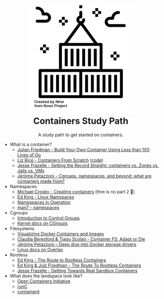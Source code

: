 <h1 align="center">
  <img src="https://raw.githubusercontent.com/gcapizzi/containers-study-path/master/icon.png" height="350" width="350">
  <br />
  Containers Study Path
</h1>

<p align="center">
  A study path to get started on containers.
</p>

- What is a container?
  * [Julian Friedman - Build Your Own Container Using Less than 100 Lines of Go](https://www.infoq.com/articles/build-a-container-golang)
  * [Liz Rice - Containers From Scratch](https://www.youtube.com/watch?v=8fi7uSYlOdc) ([code](https://github.com/lizrice/containers-from-scratch))
  * [Jesse Frazelle - Setting the Record Straight: containers vs. Zones vs. Jails vs. VMs](https://blog.jessfraz.com/post/containers-zones-jails-vms/)
  * [Jérôme Petazzoni - Cgroups, namespaces, and beyond: what are containers made from?](https://www.youtube.com/watch?v=sK5i-N34im8)
- Namespaces
  * [Michael Crosby - Creating containers](http://crosbymichael.com/creating-containers-part-1.html) (thre is no part 2 🙁)
  * [Ed King - Linux Namspaces](https://medium.com/@teddyking/linux-namespaces-850489d3ccf)
  * [Namespaces in Operation](https://lwn.net/Articles/531114/)
  * [man7 - namespaces](http://man7.org/linux/man-pages/man7/namespaces.7.html)
- Cgroups
  * [Introduction to Control Groups](https://0xax.gitbooks.io/linux-insides/content/Cgroups/linux-cgroups-1.html)
  * [Kernel docs on CGroups](https://www.kernel.org/doc/Documentation/cgroup-v1/00-INDEX)
- Filesystems
  * [Visualizing Docker Containers and Images](http://merrigrove.blogspot.co.uk/2015/10/visualizing-docker-containers-and-images.html)
  * [Claudia Beresford & Tiago Scolari - Container FS: Adapt or Die](https://www.youtube.com/watch?v=lctMC1WNd1U)
  * [Jérôme Petazzoni – Deep dive into Docker storage drivers](https://www.youtube.com/watch?v=hk6wqNBLlxQ)
  * [Linux docs on Overlay](https://www.kernel.org/doc/Documentation/filesystems/overlayfs.txt)
- Rootless
  * [Ed King - The Route to Rootless Containers](https://www.cloudfoundry.org/blog/route-rootless-containers/)
  * [Ed King & Julz Friedman - The Route To Rootless Containers](https://www.youtube.com/watch?v=j4GO2d3YjmE)
  * [Jesse Frazelle - Getting Towards Real Sandbox Containers](https://blog.jessfraz.com/post/getting-towards-real-sandbox-containers/)
- What does the landspace look like?
  * [Open Containers Initiative](https://www.opencontainers.org/)
  * [runC](https://github.com/opencontainers/runc)
  * [containerd](https://containerd.io/)
